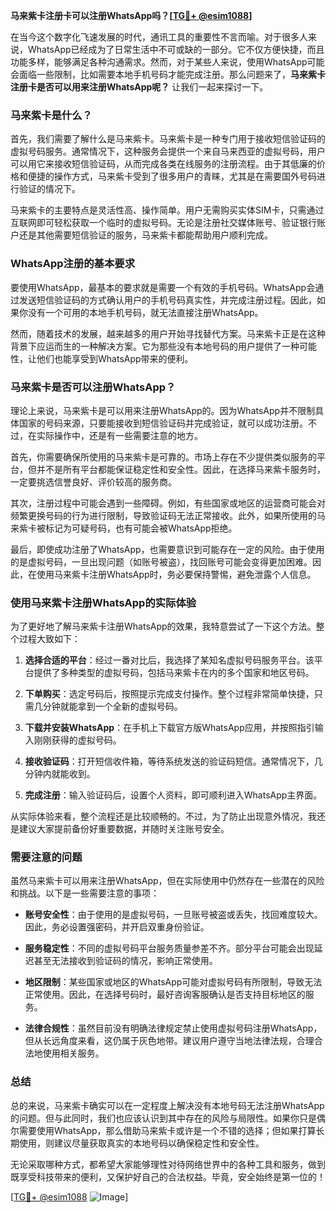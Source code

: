 **马来紫卡注册卡可以注册WhatsApp吗？[[TG💪+ @esim1088](https://t.me/s/esim1088)]**

在当今这个数字化飞速发展的时代，通讯工具的重要性不言而喻。对于很多人来说，WhatsApp已经成为了日常生活中不可或缺的一部分。它不仅方便快捷，而且功能多样，能够满足各种沟通需求。然而，对于某些人来说，使用WhatsApp可能会面临一些限制，比如需要本地手机号码才能完成注册。那么问题来了，**马来紫卡注册卡是否可以用来注册WhatsApp呢？** 让我们一起来探讨一下。

### 马来紫卡是什么？

首先，我们需要了解什么是马来紫卡。马来紫卡是一种专门用于接收短信验证码的虚拟号码服务。通常情况下，这种服务会提供一个来自马来西亚的虚拟号码，用户可以用它来接收短信验证码，从而完成各类在线服务的注册流程。由于其低廉的价格和便捷的操作方式，马来紫卡受到了很多用户的青睐，尤其是在需要国外号码进行验证的情况下。

马来紫卡的主要特点是灵活性高、操作简单。用户无需购买实体SIM卡，只需通过互联网即可轻松获取一个临时的虚拟号码。无论是注册社交媒体账号、验证银行账户还是其他需要短信验证的服务，马来紫卡都能帮助用户顺利完成。

### WhatsApp注册的基本要求

要使用WhatsApp，最基本的要求就是需要一个有效的手机号码。WhatsApp会通过发送短信验证码的方式确认用户的手机号码真实性，并完成注册过程。因此，如果你没有一个可用的本地手机号码，就无法直接注册WhatsApp。

然而，随着技术的发展，越来越多的用户开始寻找替代方案。马来紫卡正是在这种背景下应运而生的一种解决方案。它为那些没有本地号码的用户提供了一种可能性，让他们也能享受到WhatsApp带来的便利。

### 马来紫卡是否可以注册WhatsApp？

理论上来说，马来紫卡是可以用来注册WhatsApp的。因为WhatsApp并不限制具体国家的号码来源，只要能接收到短信验证码并完成验证，就可以成功注册。不过，在实际操作中，还是有一些需要注意的地方。

首先，你需要确保所使用的马来紫卡是可靠的。市场上存在不少提供类似服务的平台，但并不是所有平台都能保证稳定性和安全性。因此，在选择马来紫卡服务时，一定要挑选信誉良好、评价较高的服务商。

其次，注册过程中可能会遇到一些障碍。例如，有些国家或地区的运营商可能会对频繁更换号码的行为进行限制，导致验证码无法正常接收。此外，如果所使用的马来紫卡被标记为可疑号码，也有可能会被WhatsApp拒绝。

最后，即使成功注册了WhatsApp，也需要意识到可能存在一定的风险。由于使用的是虚拟号码，一旦出现问题（如账号被盗），找回账号可能会变得更加困难。因此，在使用马来紫卡注册WhatsApp时，务必要保持警惕，避免泄露个人信息。

### 使用马来紫卡注册WhatsApp的实际体验

为了更好地了解马来紫卡注册WhatsApp的效果，我特意尝试了一下这个方法。整个过程大致如下：

1. **选择合适的平台**：经过一番对比后，我选择了某知名虚拟号码服务平台。该平台提供了多种类型的虚拟号码，包括马来紫卡在内的多个国家和地区号码。
   
2. **下单购买**：选定号码后，按照提示完成支付操作。整个过程非常简单快捷，只需几分钟就能拿到一个全新的虚拟号码。

3. **下载并安装WhatsApp**：在手机上下载官方版WhatsApp应用，并按照指引输入刚刚获得的虚拟号码。

4. **接收验证码**：打开短信收件箱，等待系统发送的验证码短信。通常情况下，几分钟内就能收到。

5. **完成注册**：输入验证码后，设置个人资料，即可顺利进入WhatsApp主界面。

从实际体验来看，整个流程还是比较顺畅的。不过，为了防止出现意外情况，我还是建议大家提前备份好重要数据，并随时关注账号安全。

### 需要注意的问题

虽然马来紫卡可以用来注册WhatsApp，但在实际使用中仍然存在一些潜在的风险和挑战。以下是一些需要注意的事项：

- **账号安全性**：由于使用的是虚拟号码，一旦账号被盗或丢失，找回难度较大。因此，务必设置强密码，并开启双重身份验证。
  
- **服务稳定性**：不同的虚拟号码平台服务质量参差不齐。部分平台可能会出现延迟甚至无法接收到验证码的情况，影响正常使用。

- **地区限制**：某些国家或地区的WhatsApp可能对虚拟号码有所限制，导致无法正常使用。因此，在选择号码时，最好咨询客服确认是否支持目标地区的服务。

- **法律合规性**：虽然目前没有明确法律规定禁止使用虚拟号码注册WhatsApp，但从长远角度来看，这仍属于灰色地带。建议用户遵守当地法律法规，合理合法地使用相关服务。

### 总结

总的来说，马来紫卡确实可以在一定程度上解决没有本地号码无法注册WhatsApp的问题。但与此同时，我们也应该认识到其中存在的风险与局限性。如果你只是偶尔需要使用WhatsApp，那么借助马来紫卡或许是一个不错的选择；但如果打算长期使用，则建议尽量获取真实的本地号码以确保稳定性和安全性。

无论采取哪种方式，都希望大家能够理性对待网络世界中的各种工具和服务，做到既享受科技带来的便利，又保护好自己的合法权益。毕竟，安全始终是第一位的！

[[TG💪+ @esim1088](https://t.me/s/esim1088) ![Image](https://i.postimg.cc/4NQfJmqS/Snipaste-2025-05-13-00-14-12.png)]